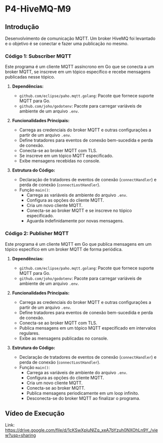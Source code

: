# P4-HiveMQ-M9

## Introdução

Desenvolvimento de comunicação MQTT. Um broker HiveMQ foi levantado e o objetivo é se conectar e fazer uma publicação no mesmo.

### Código 1: Subscriber MQTT

Este programa é um cliente MQTT assíncrono em Go que se conecta a um broker MQTT, se inscreve em um tópico específico e recebe mensagens publicadas nesse tópico.

1. **Dependências:**
   - `github.com/eclipse/paho.mqtt.golang`: Pacote que fornece suporte MQTT para Go.
   - `github.com/joho/godotenv`: Pacote para carregar variáveis de ambiente de um arquivo `.env`.

2. **Funcionalidades Principais:**
   - Carrega as credenciais do broker MQTT e outras configurações a partir de um arquivo `.env`.
   - Define tratadores para eventos de conexão bem-sucedida e perda de conexão.
   - Conecta-se ao broker MQTT com TLS.
   - Se inscreve em um tópico MQTT especificado.
   - Exibe mensagens recebidas no console.

3. **Estrutura do Código:**
   - Declaração de tratadores de eventos de conexão (`connectHandler`) e perda de conexão (`connectLostHandler`).
   - Função `main()`:
     - Carrega as variáveis de ambiente do arquivo `.env`.
     - Configura as opções do cliente MQTT.
     - Cria um novo cliente MQTT.
     - Conecta-se ao broker MQTT e se inscreve no tópico especificado.
     - Aguarda indefinidamente por novas mensagens.

### Código 2: Publisher MQTT

Este programa é um cliente MQTT em Go que publica mensagens em um tópico específico em um broker MQTT de forma periódica.

1. **Dependências:**
   - `github.com/eclipse/paho.mqtt.golang`: Pacote que fornece suporte MQTT para Go.
   - `github.com/joho/godotenv`: Pacote para carregar variáveis de ambiente de um arquivo `.env`.

2. **Funcionalidades Principais:**
   - Carrega as credenciais do broker MQTT e outras configurações a partir de um arquivo `.env`.
   - Define tratadores para eventos de conexão bem-sucedida e perda de conexão.
   - Conecta-se ao broker MQTT com TLS.
   - Publica mensagens em um tópico MQTT especificado em intervalos regulares.
   - Exibe as mensagens publicadas no console.

3. **Estrutura do Código:**
   - Declaração de tratadores de eventos de conexão (`connectHandler`) e perda de conexão (`connectLostHandler`).
   - Função `main()`:
     - Carrega as variáveis de ambiente do arquivo `.env`.
     - Configura as opções do cliente MQTT.
     - Cria um novo cliente MQTT.
     - Conecta-se ao broker MQTT.
     - Publica mensagens periodicamente em um loop infinito.
     - Desconecta-se do broker MQTT ao finalizar o programa.

##


## Vídeo de Execução

Link: https://drive.google.com/file/d/1cKSwXpluNlZq_xeA7bYzuh0NXOhLn9Y_/view?usp=sharing